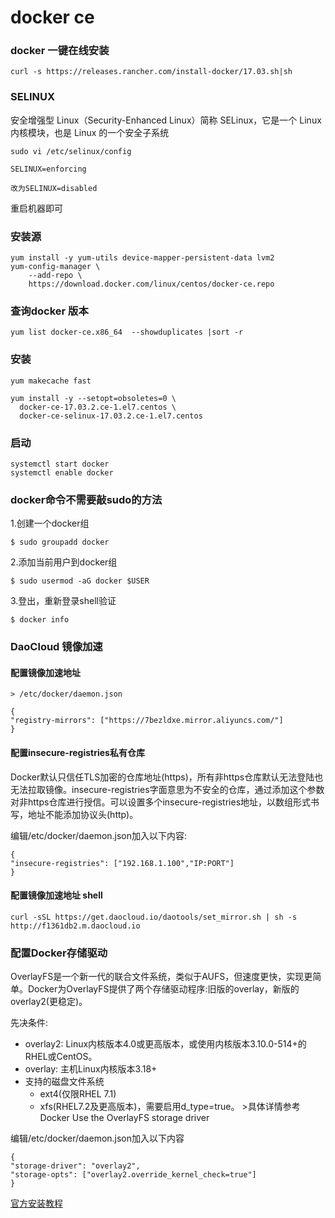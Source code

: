 # docker ce

### docker 一键在线安装
```
curl -s https://releases.rancher.com/install-docker/17.03.sh|sh
```

### SELINUX

安全增强型 Linux（Security-Enhanced Linux）简称 SELinux，它是一个 Linux 内核模块，也是 Linux 的一个安全子系统

```
sudo vi /etc/selinux/config

SELINUX=enforcing

改为SELINUX=disabled
```
重启机器即可


### 安装源
```
yum install -y yum-utils device-mapper-persistent-data lvm2
yum-config-manager \
    --add-repo \
    https://download.docker.com/linux/centos/docker-ce.repo
```

### 查询docker 版本
```
yum list docker-ce.x86_64  --showduplicates |sort -r
```

### 安装
```
yum makecache fast

yum install -y --setopt=obsoletes=0 \
  docker-ce-17.03.2.ce-1.el7.centos \
  docker-ce-selinux-17.03.2.ce-1.el7.centos
```

### 启动
```
systemctl start docker
systemctl enable docker
```

### docker命令不需要敲sudo的方法

1.创建一个docker组

```
$ sudo groupadd docker
```
2.添加当前用户到docker组

```
$ sudo usermod -aG docker $USER
```

3.登出，重新登录shell验证

```
$ docker info
```

### DaoCloud 镜像加速


#### 配置镜像加速地址
```
> /etc/docker/daemon.json

{
"registry-mirrors": ["https://7bezldxe.mirror.aliyuncs.com/"]
}

```

#### 配置insecure-registries私有仓库

Docker默认只信任TLS加密的仓库地址(https)，所有非https仓库默认无法登陆也无法拉取镜像。insecure-registries字面意思为不安全的仓库，通过添加这个参数对非https仓库进行授信。可以设置多个insecure-registries地址，以数组形式书写，地址不能添加协议头(http)。

编辑/etc/docker/daemon.json加入以下内容:

```
{
"insecure-registries": ["192.168.1.100","IP:PORT"]
}
```


#### 配置镜像加速地址 shell
```
curl -sSL https://get.daocloud.io/daotools/set_mirror.sh | sh -s http://f1361db2.m.daocloud.io

```


### 配置Docker存储驱动

OverlayFS是一个新一代的联合文件系统，类似于AUFS，但速度更快，实现更简单。Docker为OverlayFS提供了两个存储驱动程序:旧版的overlay，新版的overlay2(更稳定)。

先决条件:

* overlay2: Linux内核版本4.0或更高版本，或使用内核版本3.10.0-514+的RHEL或CentOS。
* overlay: 主机Linux内核版本3.18+
* 支持的磁盘文件系统
    * ext4(仅限RHEL 7.1)
    * xfs(RHEL7.2及更高版本)，需要启用d_type=true。 >具体详情参考 Docker Use the OverlayFS storage driver
    
编辑/etc/docker/daemon.json加入以下内容

```
{
"storage-driver": "overlay2",
"storage-opts": ["overlay2.override_kernel_check=true"]
}
```

[官方安装教程](https://docs.docker.com/install/linux/docker-ce/centos/#prerequisites)

